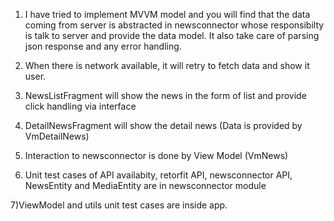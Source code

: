 
1) I have tried to implement MVVM model and you will find that the data coming from server is abstracted in newsconnector whose responsibilty is talk to server and provide the data model. It also take care of parsing json response and any error handling.

2) When there is network available, it will retry to fetch data and show it user.

3) NewsListFragment will show the news in the form of list and provide click handling via interface

4) DetailNewsFragment will show the detail news (Data is provided by VmDetailNews)

5) Interaction to newsconnector is done by View Model (VmNews)

6) Unit test cases of API availabity, retorfit API, newsconnector API, NewsEntity and MediaEntity are in newsconnector module

7)ViewModel and utils unit test cases are inside app.
